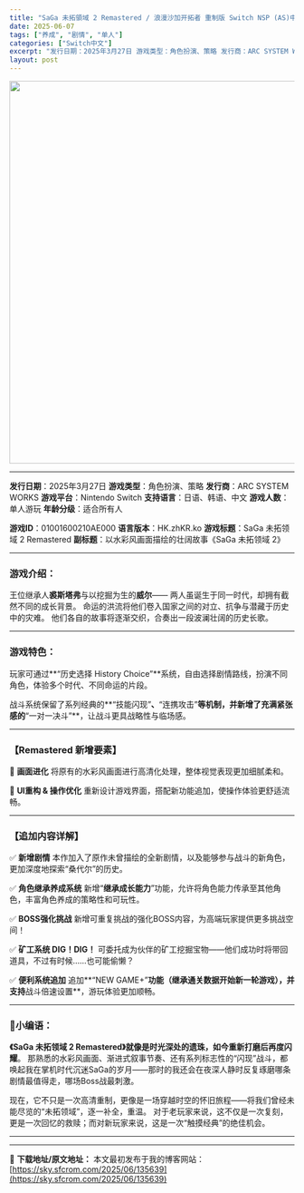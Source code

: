 ```yaml
---
title: "SaGa 未拓領域 2 Remastered / 浪漫沙加开拓者 重制版 Switch NSP (AS)中文"
date: 2025-06-07
tags: ["养成", "剧情", "单人"]
categories: ["Switch中文"]
excerpt: "发行日期：2025年3月27日 游戏类型：角色扮演、策略 发行商：ARC SYSTEM WORKS 游戏平台：Nintendo Switch 支持语言：日语、韩语、中文 游戏人数：单人游玩 年龄分级：适合所有人 游戏ID：01001600210AE000 语言版本：HK.zhKR.ko 游戏标题：S&hellip;"
layout: post
---
```


<img class="aligncenter size-full wp-image-135640" src="https://sky.sfcrom.com/wp-content/uploads/2025/06/2025060709272243.webp" alt="" width="1200" height="675" />

<hr />

<strong>发行日期</strong>：2025年3月27日
<strong>游戏类型</strong>：角色扮演、策略
<strong>发行商</strong>：ARC SYSTEM WORKS
<strong>游戏平台</strong>：Nintendo Switch
<strong>支持语言</strong>：日语、韩语、中文
<strong>游戏人数</strong>：单人游玩
<strong>年龄分级</strong>：适合所有人

<strong>游戏ID</strong>：01001600210AE000
<strong>语言版本</strong>：HK.zhKR.ko
<strong>游戏标题</strong>：SaGa 未拓领域 2 Remastered
<strong>副标题</strong>：以水彩风画面描绘的壮阔故事《SaGa 未拓领域 2》

<hr />

<h3><strong>游戏介绍：</strong></h3>
王位继承人<strong>裘斯塔弗</strong>与以挖掘为生的<strong>威尔</strong>——
两人虽诞生于同一时代，却拥有截然不同的成长背景。
命运的洪流将他们卷入国家之间的对立、抗争与潜藏于历史中的灾难。
他们各自的故事将逐渐交织，合奏出一段波澜壮阔的历史长歌。

<hr />

<h3><strong>游戏特色：</strong></h3>
玩家可通过**“历史选择 History Choice”**系统，自由选择剧情路线，扮演不同角色，体验多个时代、不同命运的片段。

战斗系统保留了系列经典的**“技能闪现”<strong>、</strong>“连携攻击”<strong>等机制，并新增了充满紧张感的</strong>“一对一决斗”**，让战斗更具战略性与临场感。

<hr />

<h3><strong>【Remastered 新增要素】</strong></h3>
🔹 <strong>画面进化</strong>
将原有的水彩风画面进行高清化处理，整体视觉表现更加细腻柔和。

🔹 <strong>UI重构 &amp; 操作优化</strong>
重新设计游戏界面，搭配新功能追加，使操作体验更舒适流畅。

<hr />

<h3><strong>【追加内容详解】</strong></h3>
✅ <strong>新增剧情</strong>
本作加入了原作未曾描绘的全新剧情，以及能够参与战斗的新角色，更加深度地探索“桑代尔”的历史。

✅ <strong>角色继承养成系统</strong>
新增“<strong>继承成长能力</strong>”功能，允许将角色能力传承至其他角色，丰富角色养成的策略性和可玩性。

✅ <strong>BOSS强化挑战</strong>
新增可重复挑战的强化BOSS内容，为高端玩家提供更多挑战空间！

✅ <strong>矿工系统 DIG！DIG！</strong>
可委托成为伙伴的矿工挖掘宝物——他们成功时将带回道具，不过有时候……也可能偷懒？

✅ <strong>便利系统追加</strong>
追加**“NEW GAME+”<strong>功能（继承通关数据开始新一轮游戏），并支持</strong>战斗倍速设置**，游玩体验更加顺畅。

<hr />

<h3>🔻小编语：</h3>
<strong>《SaGa 未拓领域 2 Remastered》就像是时光深处的遗珠，如今重新打磨后再度闪耀</strong>。
那熟悉的水彩风画面、渐进式叙事节奏、还有系列标志性的“闪现”战斗，都唤起我在掌机时代沉迷SaGa的岁月——那时的我还会在夜深人静时反复琢磨哪条剧情最值得走，哪场Boss战最刺激。

现在，它不只是一次高清重制，更像是一场穿越时空的怀旧旅程——将我们曾经未能尽览的“未拓领域”，逐一补全，重温。
对于老玩家来说，这不仅是一次复刻，更是一次回忆的救赎；而对新玩家来说，这是一次“触摸经典”的绝佳机会。

<hr />

---
📖 **下载地址/原文地址：** 本文最初发布于我的博客网站：[https://sky.sfcrom.com/2025/06/135639](https://sky.sfcrom.com/2025/06/135639)

